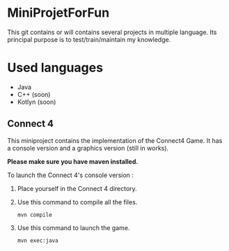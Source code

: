 # MiniProjetForFun
This git contains or will contains several projects in multiple language. Its principal purpose is to test/train/maintain my knowledge.

# Used languages 
  - Java
  - C++ (soon)
  - Kotlyn (soon)

## Connect 4
  This miniproject contains the implementation of the Connect4 Game. It has a console version and a graphics version (still in works).
  
  **Please make sure you have maven installed.**

  To launch the Connect 4's console version :

  1. Place yourself in the Connect 4 directory.
     
  2. Use this command to compile all the files.
     
     ```
     mvn compile
     ```
     
  3. Use this command to launch the game.
     
     ```
     mvn exec:java
     ```
